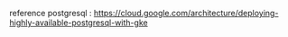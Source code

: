 reference postgresql : https://cloud.google.com/architecture/deploying-highly-available-postgresql-with-gke

